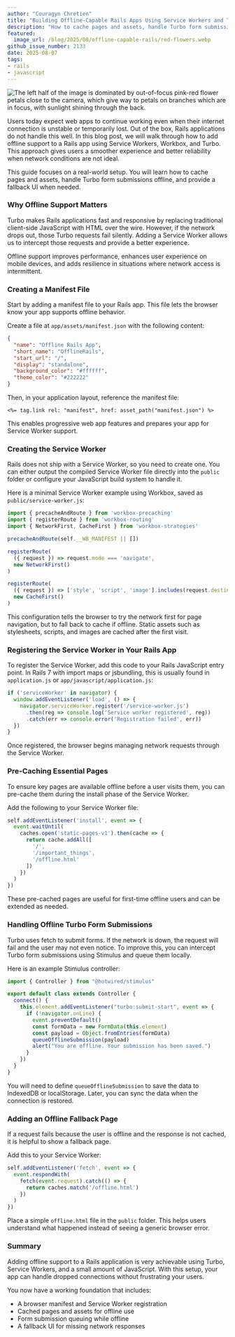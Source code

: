 ```yaml
---
author: "Couragyn Chretien"
title: "Building Offline-Capable Rails Apps Using Service Workers and Turbo"
description: "How to cache pages and assets, handle Turbo form submissions offline, and provide a fallback UI for a Rails app."
featured:
  image_url: /blog/2025/08/offline-capable-rails/red-flowers.webp
github_issue_number: 2133
date: 2025-08-07
tags:
- rails
- javascript
---
```


![The left half of the image is dominated by out-of-focus pink-red flower petals close to the camera, which give way to petals on branches which are in focus, with sunlight shining through the back.](/blog/2025/08/offline-capable-rails/red-flowers.webp)

<!-- Photo by Seth Jensen on Karmir 160 film, 2025. -->

Users today expect web apps to continue working even when their internet connection is unstable or temporarily lost. Out of the box, Rails applications do not handle this well. In this blog post, we will walk through how to add offline support to a Rails app using Service Workers, Workbox, and Turbo. This approach gives users a smoother experience and better reliability when network conditions are not ideal.

This guide focuses on a real-world setup. You will learn how to cache pages and assets, handle Turbo form submissions offline, and provide a fallback UI when needed.

### Why Offline Support Matters

Turbo makes Rails applications fast and responsive by replacing traditional client-side JavaScript with HTML over the wire. However, if the network drops out, those Turbo requests fail silently. Adding a Service Worker allows us to intercept those requests and provide a better experience.

Offline support improves performance, enhances user experience on mobile devices, and adds resilience in situations where network access is intermittent.

### Creating a Manifest File

Start by adding a manifest file to your Rails app. This file lets the browser know your app supports offline behavior.

Create a file at `app/assets/manifest.json` with the following content:

```json
{
  "name": "Offline Rails App",
  "short_name": "OfflineRails",
  "start_url": "/",
  "display": "standalone",
  "background_color": "#ffffff",
  "theme_color": "#222222"
}
```

Then, in your application layout, reference the manifest file:

```erb
<%= tag.link rel: "manifest", href: asset_path("manifest.json") %>
```

This enables progressive web app features and prepares your app for Service Worker support.

### Creating the Service Worker

Rails does not ship with a Service Worker, so you need to create one. You can either output the compiled Service Worker file directly into the `public` folder or configure your JavaScript build system to handle it.

Here is a minimal Service Worker example using Workbox, saved as `public/service-worker.js`:

```javascript
import { precacheAndRoute } from 'workbox-precaching'
import { registerRoute } from 'workbox-routing'
import { NetworkFirst, CacheFirst } from 'workbox-strategies'

precacheAndRoute(self.__WB_MANIFEST || [])

registerRoute(
  ({ request }) => request.mode === 'navigate',
  new NetworkFirst()
)

registerRoute(
  ({ request }) => ['style', 'script', 'image'].includes(request.destination),
  new CacheFirst()
)
```

This configuration tells the browser to try the network first for page navigation, but to fall back to cache if offline. Static assets such as stylesheets, scripts, and images are cached after the first visit.

### Registering the Service Worker in Your Rails App

To register the Service Worker, add this code to your Rails JavaScript entry point. In Rails 7 with import maps or jsbundling, this is usually found in `application.js` or `app/javascript/application.js`:

```javascript
if ('serviceWorker' in navigator) {
  window.addEventListener('load', () => {
    navigator.serviceWorker.register('/service-worker.js')
      .then(reg => console.log('Service worker registered', reg))
      .catch(err => console.error('Registration failed', err))
  })
}
```

Once registered, the browser begins managing network requests through the Service Worker.

### Pre-Caching Essential Pages

To ensure key pages are available offline before a user visits them, you can pre-cache them during the install phase of the Service Worker.

Add the following to your Service Worker file:

```javascript
self.addEventListener('install', event => {
  event.waitUntil(
    caches.open('static-pages-v1').then(cache => {
      return cache.addAll([
        '/',
        '/important_things',
        '/offline.html'
      ])
    })
  )
})
```

These pre-cached pages are useful for first-time offline users and can be extended as needed.

### Handling Offline Turbo Form Submissions

Turbo uses fetch to submit forms. If the network is down, the request will fail and the user may not even notice. To improve this, you can intercept Turbo form submissions using Stimulus and queue them locally.

Here is an example Stimulus controller:

```javascript
import { Controller } from "@hotwired/stimulus"

export default class extends Controller {
  connect() {
    this.element.addEventListener("turbo:submit-start", event => {
      if (!navigator.onLine) {
        event.preventDefault()
        const formData = new FormData(this.element)
        const payload = Object.fromEntries(formData)
        queueOfflineSubmission(payload)
        alert("You are offline. Your submission has been saved.")
      }
    })
  }
}
```

You will need to define `queueOfflineSubmission` to save the data to IndexedDB or localStorage. Later, you can sync the data when the connection is restored.

### Adding an Offline Fallback Page

If a request fails because the user is offline and the response is not cached, it is helpful to show a fallback page.

Add this to your Service Worker:

```javascript
self.addEventListener('fetch', event => {
  event.respondWith(
    fetch(event.request).catch(() => {
      return caches.match('/offline.html')
    })
  )
})
```

Place a simple `offline.html` file in the `public` folder. This helps users understand what happened instead of seeing a generic browser error.

### Summary

Adding offline support to a Rails application is very achievable using Turbo, Service Workers, and a small amount of JavaScript. With this setup, your app can handle dropped connections without frustrating your users.

You now have a working foundation that includes:
* A browser manifest and Service Worker registration  
* Cached pages and assets for offline use  
* Form submission queuing while offline  
* A fallback UI for missing network responses
